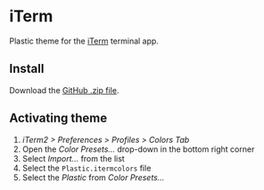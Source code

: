 # iTerm

Plastic theme for the [iTerm](https://iterm2.com/) terminal app.

## Install

Download the
[GitHub .zip file](https://github.com/PlasticTheme/iTerm/archive/refs/heads/main.zip).

## Activating theme

1.  _iTerm2 > Preferences > Profiles > Colors Tab_
2.  Open the _Color Presets..._ drop-down in the bottom right corner
3.  Select _Import..._ from the list
4.  Select the `Plastic.itermcolors` file
5.  Select the _Plastic_ from _Color Presets..._

